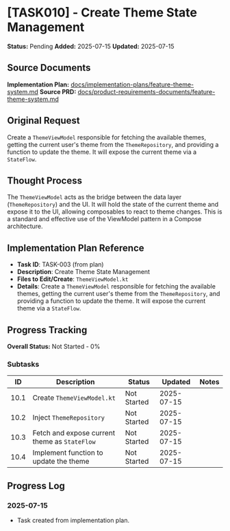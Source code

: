 # [TASK010] - Create Theme State Management

**Status:** Pending
**Added:** 2025-07-15
**Updated:** 2025-07-15

## Source Documents
**Implementation Plan:** [docs/implementation-plans/feature-theme-system.md](docs/implementation-plans/feature-theme-system.md)
**Source PRD:** [docs/product-requirements-documents/feature-theme-system.md](docs/product-requirements-documents/feature-theme-system.md)

## Original Request
Create a `ThemeViewModel` responsible for fetching the available themes, getting the current user's theme from the `ThemeRepository`, and providing a function to update the theme. It will expose the current theme via a `StateFlow`.

## Thought Process
The `ThemeViewModel` acts as the bridge between the data layer (`ThemeRepository`) and the UI. It will hold the state of the current theme and expose it to the UI, allowing composables to react to theme changes. This is a standard and effective use of the ViewModel pattern in a Compose architecture.

## Implementation Plan Reference
- **Task ID**: TASK-003 (from plan)
- **Description**: Create Theme State Management
- **Files to Edit/Create**: `ThemeViewModel.kt`
- **Details**: Create a `ThemeViewModel` responsible for fetching the available themes, getting the current user's theme from the `ThemeRepository`, and providing a function to update the theme. It will expose the current theme via a `StateFlow`.

## Progress Tracking

**Overall Status:** Not Started - 0%

### Subtasks
| ID | Description | Status | Updated | Notes |
|----|-------------|--------|---------|-------|
| 10.1 | Create `ThemeViewModel.kt` | Not Started | 2025-07-15 | |
| 10.2 | Inject `ThemeRepository` | Not Started | 2025-07-15 | |
| 10.3 | Fetch and expose current theme as `StateFlow` | Not Started | 2025-07-15 | |
| 10.4 | Implement function to update the theme | Not Started | 2025-07-15 | |

## Progress Log
### 2025-07-15
- Task created from implementation plan.
